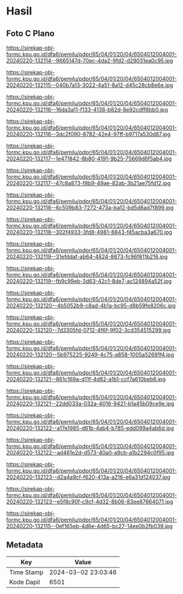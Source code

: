 # Hasil

## Foto C Plano

https://sirekap-obj-formc.kpu.go.id/dfa6/pemilu/pdpr/65/04/01/20/04/6504012004001-20240220-132114--9665147d-70ec-4da2-9fd2-d29031ea0c95.jpg

https://sirekap-obj-formc.kpu.go.id/dfa6/pemilu/pdpr/65/04/01/20/04/6504012004001-20240220-132115--040b7a13-3022-4a51-8a12-d45c28cb8e6e.jpg

https://sirekap-obj-formc.kpu.go.id/dfa6/pemilu/pdpr/65/04/01/20/04/6504012004001-20240220-132116--16da3a11-f133-4138-b82d-8e92cdff8bb0.jpg

https://sirekap-obj-formc.kpu.go.id/dfa6/pemilu/pdpr/65/04/01/20/04/6504012004001-20240220-132116--3dc2f090-8782-42e4-97ff-b9717a530d87.jpg

https://sirekap-obj-formc.kpu.go.id/dfa6/pemilu/pdpr/65/04/01/20/04/6504012004001-20240220-132117--1e471842-8b80-4191-9b25-75669d6f5ab4.jpg

https://sirekap-obj-formc.kpu.go.id/dfa6/pemilu/pdpr/65/04/01/20/04/6504012004001-20240220-132117--47c8a873-f8b9-49ae-82ab-3b21ae75fd12.jpg

https://sirekap-obj-formc.kpu.go.id/dfa6/pemilu/pdpr/65/04/01/20/04/6504012004001-20240220-132118--6c509b83-7272-473a-ba12-bd5d8ad7f899.jpg

https://sirekap-obj-formc.kpu.go.id/dfa6/pemilu/pdpr/65/04/01/20/04/6504012004001-20240220-132118--302f4933-3fd8-4981-8843-f45acba3a670.jpg

https://sirekap-obj-formc.kpu.go.id/dfa6/pemilu/pdpr/65/04/01/20/04/6504012004001-20240220-132119--31efddaf-ab64-4824-8873-fc96f811b216.jpg

https://sirekap-obj-formc.kpu.go.id/dfa6/pemilu/pdpr/65/04/01/20/04/6504012004001-20240220-132119--fb9c99eb-3d63-42c1-8de7-ac124894a52f.jpg

https://sirekap-obj-formc.kpu.go.id/dfa6/pemilu/pdpr/65/04/01/20/04/6504012004001-20240220-132120--4b5052b9-c8ad-4b1a-bc95-d8b59fe8206c.jpg

https://sirekap-obj-formc.kpu.go.id/dfa6/pemilu/pdpr/65/04/01/20/04/6504012004001-20240220-132120--7d3305fd-0712-4f6f-9f02-3cd354515299.jpg

https://sirekap-obj-formc.kpu.go.id/dfa6/pemilu/pdpr/65/04/01/20/04/6504012004001-20240220-132120--5b975225-9249-4c75-a858-1005a52691f4.jpg

https://sirekap-obj-formc.kpu.go.id/dfa6/pemilu/pdpr/65/04/01/20/04/6504012004001-20240220-132121--861c169a-d11f-4d82-a1b1-ccf7a610beb8.jpg

https://sirekap-obj-formc.kpu.go.id/dfa6/pemilu/pdpr/65/04/01/20/04/6504012004001-20240220-132121--22dd033a-032a-4016-9421-b1a45b09ce9e.jpg

https://sirekap-obj-formc.kpu.go.id/dfa6/pemilu/pdpr/65/04/01/20/04/6504012004001-20240220-132122--a17e1985-d61b-4ab4-b785-edd099a4ab6d.jpg

https://sirekap-obj-formc.kpu.go.id/dfa6/pemilu/pdpr/65/04/01/20/04/6504012004001-20240220-132122--ad461e2d-d573-40a0-a9cb-a1b2294c0f95.jpg

https://sirekap-obj-formc.kpu.go.id/dfa6/pemilu/pdpr/65/04/01/20/04/6504012004001-20240220-132123--d2a4a9cf-f620-413a-a216-e6a31d124037.jpg

https://sirekap-obj-formc.kpu.go.id/dfa6/pemilu/pdpr/65/04/01/20/04/6504012004001-20240220-132123--e5f8c90f-c9cf-4d32-8b06-83ee87664071.jpg

https://sirekap-obj-formc.kpu.go.id/dfa6/pemilu/pdpr/65/04/01/20/04/6504012004001-20240220-132115--0ef165eb-4d6e-4d65-bc27-14ee0b2fb039.jpg


## Metadata

| Key        | Value               |
| ---------- | ------------------- |
| Time Stamp | 2024-03-02 23:03:46 |
| Kode Dapil | 6501                |



